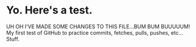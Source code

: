 Yo. Here's a test.
=========
UH OH I'VE MADE SOME CHANGES TO THIS FILE...BUM BUM BUUUUUM!
My first test of GitHub to practice commits, fetches, pulls, pushes, etc...
Stuff.
